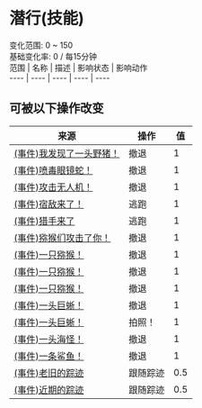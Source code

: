 # 潜行(技能)  
变化范围: 0 ~ 150  
基础变化率: 0 / 每15分钟  
范围  |  名称  |  描述  |  影响状态  |  影响动作  
----  |  ----  |  ----  |  ----  |  ----  
## 可被以下操作改变  
来源  |  操作  |  值  
----  |  ----  |  ----  
[(事件)我发现了一头野猪！](Event_BoarFight.md)  |  撤退  |  1  
[(事件)喷毒眼镜蛇！](Event_CobraFight.md)  |  撤退  |  1  
[(事件)攻击无人机！](Event_DroneFight.md)  |  撤退  |  1  
[(事件)宿敌来了！](Event_EnemyFight.md)  |  逃跑  |  1  
[(事件)猎手来了](Event_HunterFight.md)  |  逃跑  |  1  
[(事件)猕猴们攻击了你！](Event_MacaqueDenFight.md)  |  撤退  |  1  
[(事件)一只猕猴！](Event_MacaqueFight.md)  |  撤退  |  1  
[(事件)一只猕猴！](Event_MacaqueFightRaid.md)  |  撤退  |  1  
[(事件)一只猕猴！](Event_MacaqueUndeadFight.md)  |  撤退  |  1  
[(事件)一头巨蜥！](Event_MonitorFight.md)  |  撤退  |  1  
[(事件)一头巨蜥！](Event_MonitorFight.md)  |  拍照！  |  1  
[(事件)一头海怪！](Event_SeahoundFight.md)  |  撤退  |  1  
[(事件)一条鲨鱼！](Event_SharkFight.md)  |  撤退  |  1  
[(事件)老旧的踪迹](Event_BoarTrailOld.md)  |  跟随踪迹  |  0.5  
[(事件)近期的踪迹](Event_BoarTrailRecent.md)  |  跟随踪迹  |  0.5  
